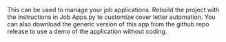 This can be used to manage your job applications. Rebuild the project with the instructions in Job Apps.py to customize cover letter automation. You can also download the generic version of this app from the github repo release to use a demo of the application without coding.
